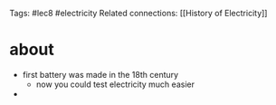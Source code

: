 Tags: #lec8 #electricity 
Related connections: [[History of Electricity]]

# about
- first battery was made in the 18th century
	- now you could test electricity much easier
- 
